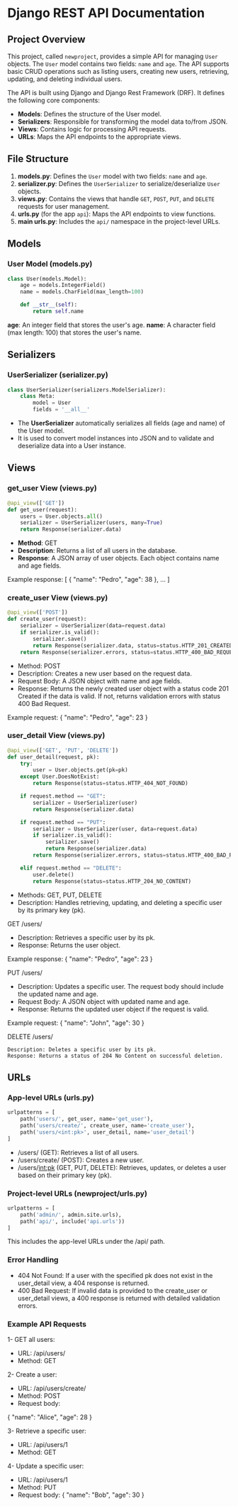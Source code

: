 # Django REST API Documentation

## Project Overview

This project, called `newproject`, provides a simple API for managing `User` objects. The `User` model contains two fields: `name` and `age`. The API supports basic CRUD operations such as listing users, creating new users, retrieving, updating, and deleting individual users.

The API is built using Django and Django Rest Framework (DRF). It defines the following core components:
- **Models**: Defines the structure of the User model.
- **Serializers**: Responsible for transforming the model data to/from JSON.
- **Views**: Contains logic for processing API requests.
- **URLs**: Maps the API endpoints to the appropriate views.

## File Structure

1. **models.py**: Defines the `User` model with two fields: `name` and `age`.
2. **serializer.py**: Defines the `UserSerializer` to serialize/deserialize `User` objects.
3. **views.py**: Contains the views that handle `GET`, `POST`, `PUT`, and `DELETE` requests for user management.
4. **urls.py** (for the app `api`): Maps the API endpoints to view functions.
5. **main urls.py**: Includes the `api/` namespace in the project-level URLs.

## Models

### User Model (models.py)
```python
class User(models.Model):
    age = models.IntegerField()
    name = models.CharField(max_length=100)

    def __str__(self):
        return self.name
```

**age**: An integer field that stores the user's age.
**name**: A character field (max length: 100) that stores the user's name.

## Serializers

### UserSerializer (serializer.py)
```python
class UserSerializer(serializers.ModelSerializer):
    class Meta:
        model = User
        fields = '__all__'
```

- The **UserSerializer** automatically serializes all fields (age and name) of the User model.
- It is used to convert model instances into JSON and to validate and deserialize data into a User instance.

## Views

### get_user View (views.py)
```python
@api_view(['GET'])
def get_user(request):
    users = User.objects.all()
    serializer = UserSerializer(users, many=True)
    return Response(serializer.data)
```

- **Method**: GET
- **Description**: Returns a list of all users in the database.
- **Response**: A JSON array of user objects. Each object contains name and age fields.

Example response:
[
    {
        "name": "Pedro",
        "age": 38
    },
    ...
]

### create_user View (views.py)
```python
@api_view(['POST'])
def create_user(request):
    serializer = UserSerializer(data=request.data)
    if serializer.is_valid():
        serializer.save()
        return Response(serializer.data, status=status.HTTP_201_CREATED)
    return Response(serializer.errors, status=status.HTTP_400_BAD_REQUEST)
```

- Method: POST
- Description: Creates a new user based on the request data.
- Request Body: A JSON object with name and age fields.
- Response: Returns the newly created user object with a status code 201 Created if the data is valid. If not, returns validation errors with status 400 Bad Request.

Example request:
{
    "name": "Pedro",
    "age": 23
}

### user_detail View (views.py)
```python
@api_view(['GET', 'PUT', 'DELETE'])
def user_detail(request, pk):
    try:
        user = User.objects.get(pk=pk)
    except User.DoesNotExist:
        return Response(status=status.HTTP_404_NOT_FOUND)

    if request.method == "GET":
        serializer = UserSerializer(user)
        return Response(serializer.data)

    if request.method == "PUT":
        serializer = UserSerializer(user, data=request.data)
        if serializer.is_valid():
            serializer.save()
            return Response(serializer.data)
        return Response(serializer.errors, status=status.HTTP_400_BAD_REQUEST)

    elif request.method == "DELETE":
        user.delete()
        return Response(status=status.HTTP_204_NO_CONTENT)
```

- Methods: GET, PUT, DELETE
- Description: Handles retrieving, updating, and deleting a specific user by its primary key (pk).

GET /users/<pk>

- Description: Retrieves a specific user by its pk.
- Response: Returns the user object.

Example response:
{
    "name": "Pedro",
    "age": 23
}

PUT /users/<pk>

- Description: Updates a specific user. The request body should include the updated name and age.
- Request Body: A JSON object with updated name and age.
- Response: Returns the updated user object if the request is valid.

Example request:
{
    "name": "John",
    "age": 30
}

DELETE /users/<pk>

    Description: Deletes a specific user by its pk.
    Response: Returns a status of 204 No Content on successful deletion.

## URLs

### App-level URLs (urls.py)
```python
urlpatterns = [
    path('users/', get_user, name='get_user'),
    path('users/create/', create_user, name='create_user'),
    path('users/<int:pk>', user_detail, name='user_detail')
]
```
- /users/ (GET): Retrieves a list of all users.
- /users/create/ (POST): Creates a new user.
- /users/<int:pk> (GET, PUT, DELETE): Retrieves, updates, or deletes a user based on their primary key (pk).

### Project-level URLs (newproject/urls.py)
```python
urlpatterns = [
    path('admin/', admin.site.urls),
    path('api/', include('api.urls'))
]
```
This includes the app-level URLs under the /api/ path.

### Error Handling
- 404 Not Found: If a user with the specified pk does not exist in the user_detail view, a 404 response is returned.
- 400 Bad Request: If invalid data is provided to the create_user or user_detail views, a 400 response is returned with detailed validation errors.

### Example API Requests

1- GET all users:
- URL: /api/users/
- Method: GET

2- Create a user:
- URL: /api/users/create/
- Method: POST
- Request body:

{
    "name": "Alice",
    "age": 28
}

3- Retrieve a specific user:

- URL: /api/users/1
- Method: GET

4- Update a specific user:

- URL: /api/users/1
- Method: PUT
- Request body:
{
    "name": "Bob",
    "age": 30
}














